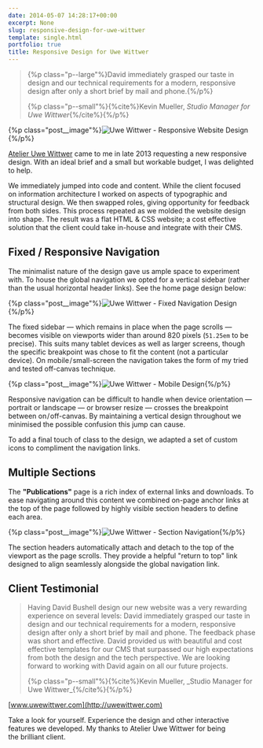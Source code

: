 ```yaml
---
date: 2014-05-07 14:28:17+00:00
excerpt: None
slug: responsive-design-for-uwe-wittwer
template: single.html
portfolio: true
title: Responsive Design for Uwe Wittwer
---
```


<blockquote>

{%p class="p--large"%}David immediately grasped our taste in design and our technical requirements for a modern, responsive design after only a short brief by mail and phone.{%/p%}


{%p class="p--small"%}{%cite%}Kevin Mueller, _Studio Manager for Uwe Wittwer_{%/cite%}{%/p%}

</blockquote>



{%p class="post__image"%}![Uwe Wittwer - Responsive Website Design](/wp-content/uploads/2014/05/uwe-wittwer-website-design.png){%/p%}

[Atelier Uwe Wittwer](http://uwewittwer.com) came to me in late 2013 requesting a new responsive design. With an ideal brief and a small but workable budget, I was delighted to help.

We immediately jumped into code and content. While the client focused on information architecture I worked on aspects of typographic and structural design. We then swapped roles, giving opportunity for feedback from both sides. This process repeated as we molded the website design into shape. The result was a flat HTML & CSS website; a cost effective solution that the client could take in-house and integrate with their CMS.


## Fixed / Responsive Navigation


The minimalist nature of the design gave us ample space to experiment with. To house the global navigation we opted for a vertical sidebar (rather than the usual horizontal header links). See the home page design below:

{%p class="post__image"%}![Uwe Wittwer - Fixed Navigation Design](/wp-content/uploads/2014/05/uwe-wittwer-fixed-nav-design.png){%/p%}

The fixed sidebar — which remains in place when the page scrolls — becomes visible on viewports wider than around 820 pixels (`51.25em` to be precise). This suits many tablet devices as well as larger screens, though the specific breakpoint was chose to fit the content (not a particular device). On mobile / small-screen the navigation takes the form of my tried and tested off-canvas technique.

{%p class="post__image"%}![Uwe Wittwer - Mobile Design](/wp-content/uploads/2014/05/uwe-wittwer-mobile-design.png){%/p%}

Responsive navigation can be difficult to handle when device orientation — portrait or landscape — or browser resize — crosses the breakpoint between on / off-canvas. By maintaining a vertical design throughout we minimised the possible confusion this jump can cause.

To add a final touch of class to the design, we adapted a set of custom icons to compliment the navigation links.


## Multiple Sections


The **"Publications"** page is a rich index of external links and downloads. To ease navigating around this content we combined on-page anchor links at the top of the page followed by highly visible section headers to define each area.

{%p class="post__image"%}![Uwe Wittwer - Section Navigation](/wp-content/uploads/2014/05/uwe-wittwer-section-navigation.png){%/p%}

The section headers automatically attach and detach to the top of the viewport as the page scrolls. They provide a helpful "return to top" link designed to align seamlessly alongside the global navigation link.


## Client Testimonial




<blockquote>
<p>Having David Bushell design our new website was a very rewarding experience on several levels: David immediately grasped our taste in design and our technical requirements for a modern, responsive design after only a short brief by mail and phone. The feedback phase was short and effective. David provided us with beautiful and cost effective templates for our CMS that surpassed our high expectations from both the design and the tech perspective. We are looking forward to working with David again on all our future projects.</p>
{%p class="p--small"%}{%cite%}Kevin Mueller, _Studio Manager for Uwe Wittwer_{%/cite%}{%/p%}

</blockquote>


[www.uwewittwer.com](http://uwewittwer.com)

Take a look for yourself. Experience the design and other interactive features we developed. My thanks to Atelier Uwe Wittwer for being the brilliant client.
